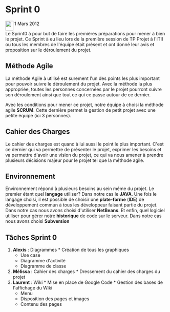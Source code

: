 # Sprint 0 #

<img src='https://bataille-navale.googlecode.com/svn/wiki/img/calendarIcone.jpg' align='left' width='25px' height='30px' />1 Mars 2012


Le Sprint0 à pour but de faire les premières préparations pour mener à bien le projet. Ce Sprint à eu lieu lors de la première session de TP Projet à l'ITII ou tous les membres de l'équipe était présent et ont donné leur avis et proposition sur le déroulement du projet.

## Méthode Agile ##

La méthode Agile à utilisé est surement l'un des points les plus important pour pouvoir suivre le déroulement du projet.
Avec la méthode la plus appropriée, toutes les personnes concernées par le projet pourront suivre son déroulement ainsi que tout ce qui ce passe autour de ce dernier.

Avec les conditions pour mener ce projet, notre équipe à choisi la méthode agile **SCRUM**. Cette dernière permet la gestion de petit projet avec une petite équipe (ici 3 personnes).

## Cahier des Charges ##

Le cahier des charges est quand à lui aussi le point le plus important. C'est ce dernier qui va permettre de présenter le projet, exprimer les besoins et va permettre d'avoir une vision du projet, ce qui va nous amener à prendre plusieurs décisions majeur pour le projet tel que la méthode agile.

## Environnement ##

Environnement répond à plusieurs besoins au sein même du projet.
Le premier étant quel **langage** utiliser? Dans notre cas le **JAVA**.
Une fois le langage choisi, il est possible de choisir une **plate-forme** (**IDE**) de développement commun à tous les développeur faisant partie du projet. Dans notre cas nous avons choisi d'utiliser **NetBeans**.
Et enfin, quel logiciel utiliser pour gérer notre **historique** de code sur le serveur. Dans notre cas nous avons choisi **Subversion**

## Tâches Sprint 0 ##

  1. **Alexis** : Diagrammes
    * Création de tous les graphiques
      * Use case
      * Diagramme d'activité
      * Diagramme de classe
  1. **Mélissa** : Cahier des charges
    * Dressement du cahier des charges du projet
  1. **Laurent** : Wiki
    * Mise en place de Google Code
    * Gestion des bases de l'affichage du Wiki
      * Menu
      * Disposition des pages et images
      * Contenu des pages